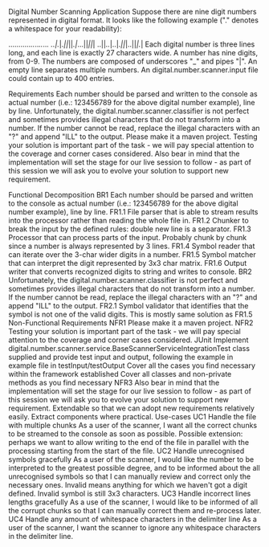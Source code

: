 Digital Number Scanning Application
Suppose there are nine digit numbers represented in digital format. It looks like the following example ("." denotes a whitespace for your readability):

...._.._....._.._.._.._.._.
..|._|._||_||_.|_...||_||_|
..||_.._|..|._||_|..||_|._|
Each digital number is three lines long, and each line is exactly 27 characters wide. A number has nine digits, from 0-9. The numbers are composed of underscores "_" and pipes "|". An empty line separates multiple numbers. An digital.number.scanner.input file could contain up to 400 entries.

Requirements
Each number should be parsed and written to the console as actual number (i.e.: 123456789 for the above digital number example), line by line.
Unfortunately, the digital.number.scanner.classifier is not perfect and sometimes provides illegal characters that do not transform into a number. If the number cannot be read, replace the illegal characters with an "?" and append "ILL" to the output.
Please make it a maven project. Testing your solution is important part of the task - we will pay special attention to the coverage and corner cases considered. Also bear in mind that the implementation will set the stage for our live session to follow - as part of this session we will ask you to evolve your solution to support new requirement.

Functional Decomposition
BR1 Each number should be parsed and written to the console as actual number (i.e.: 123456789 for the above digital number example), line by line.
FR1.1 File parser that is able to stream results into the processor rather than reading the whole file in.
FR1.2 Chunker to break the input by the defined rules: double new line is a separator.
FR1.3 Processor that can process parts of the input. Probably chunk by chunk since a number is always represented by 3 lines.
FR1.4 Symbol reader that can iterate over the 3-char wider digits in a number.
FR1.5 Symbol matcher that can interpret the digit represented by 3x3 char matrix.
FR1.6 Output writer that converts recognized digits to string and writes to console.
BR2 Unfortunately, the digital.number.scanner.classifier is not perfect and sometimes provides illegal characters that do not transform into a number. If the number cannot be read, replace the illegal characters with an "?" and append "ILL" to the output.
FR2.1 Symbol validator that identifies that the symbol is not one of the valid digits. This is mostly same solution as FR1.5
Non-Functional Requirements
NFR1 Please make it a maven project.
NFR2 Testing your solution is important part of the task - we will pay special attention to the coverage and corner cases considered.
JUnit
Implement digital.number.scanner.service.BaseScannerServiceIntegrationTest class supplied and provide test input and output, following the example in example file in testInput/testOutput
Cover all the cases you find necessary within the framework established
Cover all classes and non-private methods as you find necessary
NFR3 Also bear in mind that the implementation will set the stage for our live session to follow - as part of this session we will ask you to evolve your solution to support new requirement.
Extendable so that we can adopt new requirements relatively easily.
Extract components where practical.
Use-cases
UC1 Handle the file with multiple chunks
As a user of the scanner, I want all the correct chunks to be streamed to the console as soon as possible.
Possible extension: perhaps we want to allow writing to the end of the file in parallel with the processing starting from the start of the file.
UC2 Handle unrecognised symbols gracefully
As a user of the scanner, I would like the number to be interpreted to the greatest possible degree, and to be informed about the all unrecognised symbols so that I can manually review and correct only the necessary ones.
Invalid means anything for which we haven't got a digit defined.
Invalid symbol is still 3x3 characters.
UC3 Handle incorrect lines lengths gracefully
As a use of the scanner, I would like to be informed of all the corrupt chunks so that I can manually correct them and re-process later.
UC4 Handle any amount of whitespace characters in the delimiter line
As a user of the scanner, I want the scanner to ignore any whitespace characters in the delimiter line.
